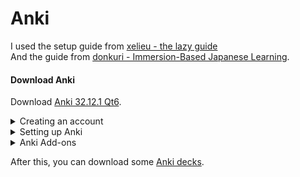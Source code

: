 Anki
===

I used the setup guide from [xelieu - the lazy guide](https://xelieu.github.io/jp-lazy-guide/setupAnki/)  
And the guide from [donkuri - Immersion-Based Japanese Learning](https://donkuri.github.io/learn-japanese/setup/#installing-anki).

#### Download Anki

Download [Anki 32.12.1 Qt6](https://apps.ankiweb.net/).

<details>
<summary>Creating an account</summary>

You technically don't need an Anki account. <br>
The account is only for syncing and backing up your decks and data. <br>

Simply click on `sync` and Anki will check your current data with the data stored on [AnkiWeb](https://ankiweb.net/about). <br>
If you are not logged in, Anki will ask you to sign in or create a new account. <br>
You can find your account under:
- `Tools`
- `Preferences`
- `Syncing`

</details>
<details>
<summary>Setting up Anki</summary>

**Note:** <br>
If you used Anki a lot in the past and you like the v2 scheduler, you don't need to change to FSRS. <br>
FSRS is a new algorithm for scheduling reviews. It's highly recommended to use the new scheduler <br>
[but don't forget to do a backup of your deck, just in case].

First of all, we delete the shortcut for the `hard` and `easy` buttons. <br>
It's best to not use the hard and easy buttons, see [FSRS4Anki Q8](https://github.com/open-spaced-repetition/fsrs4anki/blob/main/docs/tutorial.md#faq). <br>
"In fact, FSRS is actually more accurate for people who rarely use "Hard" and "Easy" than for people who use all 4 buttons a lot" <br>
If you don't use FSRS, it's still better to not use the `hard` and `easy` buttons, because you could end up in the so-called [Ease Hell](https://readbroca.com/anki/ease-hell/).

Go to: <br>
- `Tools`
- `Preferences`
- `Review`
- Delete `Answer keys` for `Hard` and `Easy`

Click on the `⚙` next to a deck
- click on `option`
- scroll to the bottom and enable `FSRS`
- apply the following options from the pictures

<img src="images/deck_options_1.png" width="350"/> <br>
<img src="images/deck_options_2.png" width="350"/> <br>
<img src="images/deck_options_3.png" width="350"/> <br>

#### Change settings to your liking

If you are writing Kanji down while reviewing, <br>
you should adjust some parameters. <br>
This depends on how long you need to write down the kanji <br> 
and then reviewing it: <br>
- `Learning steps`: e.g., 2m 5m 1h
- `Maximum answer seconds`: e.g., 120

You may also change the display order:
- `New/review order`
- `Interday learning/review order`

</details>
<details>
<summary>Anki Add-ons</summary>

#### Installing Add-ons

Go to:
- `Tools`
- `Add-ons`
- `Get Add-ons...`
- Paste the number of the Add-on

After installing the Add-ons, you need to restart Anki. <br>
The same goes for changing settings for Add-ons. <br>
You need to restart Anki for settings to take effect.


#### Why do I need Add-ons?

If you want to mine vocabularies, it takes a good amount of time to create a new card. <br>
You would need to configure a note type for Anki, defining fields, and the font and back template, and the style for the note type. <br>
After that, you can add cards to your deck, but you need to do this manually. <br>
With add-ons, you can automate the process of adding a new card to Anki. <br>
[See](XXX)

**Note:** <br>
If you plan to use AJT Mortician, please read the description for [AJT Mortician](https://ankiweb.net/shared/info/1255924302) on the add-on page. <br>
You don't need to install the [Local Audio Server for Yomichan](https://ankiweb.net/shared/info/1045800357). 
It only speeds up the process of getting the audio for a word. <br>
See more under [mining](XXX):

Highly recommended: <br>
[AJT Japanese](https://ankiweb.net/shared/info/1344485230) Number: `1344485230` <br>
[AJT Mortician](https://ankiweb.net/shared/info/1255924302) Number: `1255924302` <br>
[AnkiConnect](https://ankiweb.net/shared/info/2055492159) Number: `2055492159` <br>
[Yomichan Forvo Server](https://ankiweb.net/shared/info/580654285) Number: `580654285` <br>
[FSRS4Anki Helper](https://ankiweb.net/shared/info/759844606) Number: `759844606`


Recommended: <br>
[Review Heatmap](https://ankiweb.net/shared/info/1771074083) Number: `1771074083` <br>
[Local Audio Server for Yomichan](https://ankiweb.net/shared/info/1045800357) Number: `1045800357` <br>
[Generate Batch Audio](https://ankiweb.net/shared/info/1156270186) Number: `1156270186` <br>
[Batch Editing](https://ankiweb.net/shared/info/291119185) Number: `291119185`


Optional: <br>
[More Overview Stats 2.1](https://ankiweb.net/shared/info/738807903) Number: `738807903` <br>
[Pass/Fail](https://ankiweb.net/shared/info/876946123) Number: `876946123` <br>
[Progress Graphs and Stats](https://ankiweb.net/shared/info/266436365) Number: `266436365` <br>
[Study Time Stats](https://ankiweb.net/shared/info/1247171202) Number: `1247171202` <br>


</details>

After this, you can download some [Anki decks](xxx).
